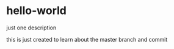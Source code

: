 # hello-world
just one description

this is just created to learn about the master branch and commit
